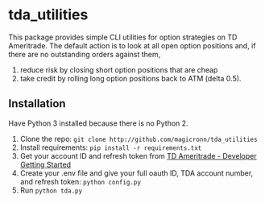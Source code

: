 # tda_utilities

This package provides simple CLI utilities for option strategies on TD Ameritrade. 
The default action is to look at all open option positions and, if there are no outstanding orders against them,
1. reduce risk by closing short option positions that are cheap
2. take credit by rolling long option positions back to ATM (delta 0.5).


## Installation

Have Python 3 installed because there is no Python 2.
1. Clone the repo: `git clone http://github.com/magicronn/tda_utilities`
2. Install requirements: `pip install -r requirements.txt`
3. Get your account ID and refresh token from 
[TD Ameritrade - Developer Getting Started](https://developer.tdameritrade.com/content/getting-started)
4. Create your .env file and give your full oauth ID, TDA account number, and refresh token: `python config.py`
5. Run `python tda.py`
